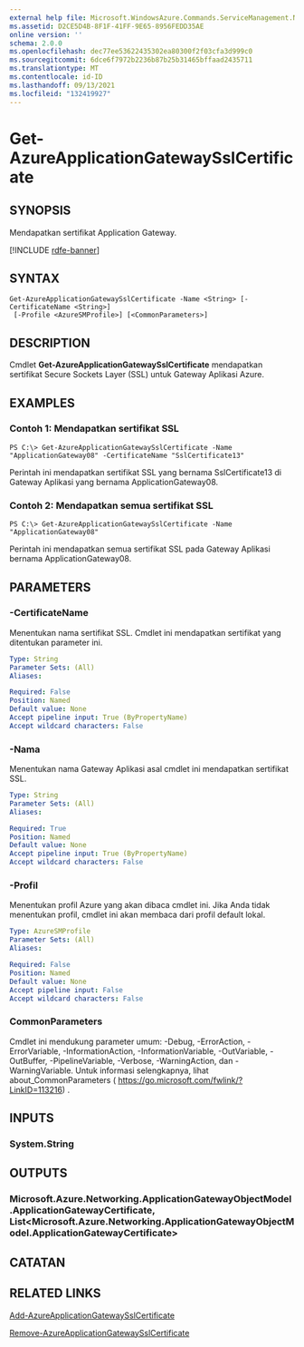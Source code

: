 ```yaml
---
external help file: Microsoft.WindowsAzure.Commands.ServiceManagement.Network.dll-Help.xml
ms.assetid: D2CE5D4B-8F1F-41FF-9E65-8956FEDD35AE
online version: ''
schema: 2.0.0
ms.openlocfilehash: dec77ee53622435302ea80300f2f03cfa3d999c0
ms.sourcegitcommit: 6dce6f7972b2236b87b25b31465bffaad2435711
ms.translationtype: MT
ms.contentlocale: id-ID
ms.lasthandoff: 09/13/2021
ms.locfileid: "132419927"
---
```

# Get-AzureApplicationGatewaySslCertificate

## SYNOPSIS
Mendapatkan sertifikat Application Gateway.

[!INCLUDE [rdfe-banner](../../includes/rdfe-banner.md)]

## SYNTAX

```
Get-AzureApplicationGatewaySslCertificate -Name <String> [-CertificateName <String>]
 [-Profile <AzureSMProfile>] [<CommonParameters>]
```

## DESCRIPTION
Cmdlet **Get-AzureApplicationGatewaySslCertificate** mendapatkan sertifikat Secure Sockets Layer (SSL) untuk Gateway Aplikasi Azure.

## EXAMPLES

### Contoh 1: Mendapatkan sertifikat SSL
```
PS C:\> Get-AzureApplicationGatewaySslCertificate -Name "ApplicationGateway08" -CertificateName "SslCertificate13"
```

Perintah ini mendapatkan sertifikat SSL yang bernama SslCertificate13 di Gateway Aplikasi yang bernama ApplicationGateway08.

### Contoh 2: Mendapatkan semua sertifikat SSL
```
PS C:\> Get-AzureApplicationGatewaySslCertificate -Name "ApplicationGateway08"
```

Perintah ini mendapatkan semua sertifikat SSL pada Gateway Aplikasi bernama ApplicationGateway08.

## PARAMETERS

### -CertificateName
Menentukan nama sertifikat SSL.
Cmdlet ini mendapatkan sertifikat yang ditentukan parameter ini.

```yaml
Type: String
Parameter Sets: (All)
Aliases: 

Required: False
Position: Named
Default value: None
Accept pipeline input: True (ByPropertyName)
Accept wildcard characters: False
```

### -Nama
Menentukan nama Gateway Aplikasi asal cmdlet ini mendapatkan sertifikat SSL.

```yaml
Type: String
Parameter Sets: (All)
Aliases: 

Required: True
Position: Named
Default value: None
Accept pipeline input: True (ByPropertyName)
Accept wildcard characters: False
```

### -Profil
Menentukan profil Azure yang akan dibaca cmdlet ini.
Jika Anda tidak menentukan profil, cmdlet ini akan membaca dari profil default lokal.

```yaml
Type: AzureSMProfile
Parameter Sets: (All)
Aliases: 

Required: False
Position: Named
Default value: None
Accept pipeline input: False
Accept wildcard characters: False
```

### CommonParameters
Cmdlet ini mendukung parameter umum: -Debug, -ErrorAction, -ErrorVariable, -InformationAction, -InformationVariable, -OutVariable, -OutBuffer, -PipelineVariable, -Verbose, -WarningAction, dan -WarningVariable. Untuk informasi selengkapnya, lihat about_CommonParameters ( https://go.microsoft.com/fwlink/?LinkID=113216) .

## INPUTS

### System.String

## OUTPUTS

### Microsoft.Azure.Networking.ApplicationGatewayObjectModel.ApplicationGatewayCertificate, List<Microsoft.Azure.Networking.ApplicationGatewayObjectModel.ApplicationGatewayCertificate>

## CATATAN

## RELATED LINKS

[Add-AzureApplicationGatewaySslCertificate](./Add-AzureApplicationGatewaySslCertificate.md)

[Remove-AzureApplicationGatewaySslCertificate](./Remove-AzureApplicationGatewaySslCertificate.md)
